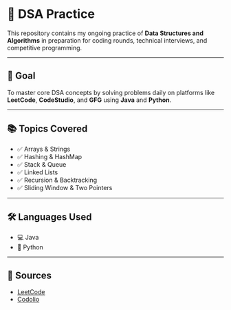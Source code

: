 # 📘 DSA Practice

This repository contains my ongoing practice of **Data Structures and Algorithms** in preparation for coding rounds, technical interviews, and competitive programming.

---

## 🎯 Goal

To master core DSA concepts by solving problems daily on platforms like **LeetCode**, **CodeStudio**, and **GFG** using **Java** and **Python**.

---

## 📚 Topics Covered

- ✅ Arrays & Strings  
- ✅ Hashing & HashMap  
- ✅ Stack & Queue  
- ✅ Linked Lists  
- ✅ Recursion & Backtracking  
- ✅ Sliding Window & Two Pointers  

---

## 🛠️ Languages Used

- 💻 Java  
- 🐍 Python

---

## 🧠 Sources

- [LeetCode](https://leetcode.com/u/jayantjain052005/)  
- [Codolio](https://codolio.com/profile/jayantjain)  
  



